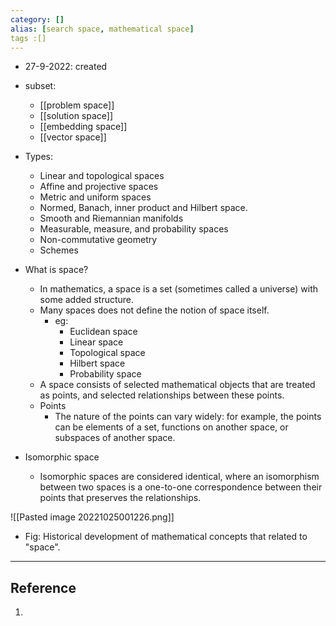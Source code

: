 ```yaml
---
category: []
alias: [search space, mathematical space]
tags :[]
---
```


- 27-9-2022: created

- subset:
	- [[problem space]]
	- [[solution space]]
	- [[embedding space]]
	- [[vector space]]

- Types:
	- Linear and topological spaces
	- Affine and projective spaces
	- Metric and uniform spaces
	- Normed, Banach, inner product and Hilbert space.
	- Smooth and Riemannian manifolds
	- Measurable, measure, and probability spaces
	- Non-commutative geometry
	- Schemes

- What is space?
	- In mathematics, a space is a set (sometimes called a universe) with some added structure.
	- Many spaces does not define the notion of space itself.
		- eg:
			- Euclidean space
			- Linear space
			- Topological space
			- Hilbert space
			- Probability space
	- A space consists of selected mathematical objects that are treated as points, and selected relationships between these points. 
	- Points
		- The nature of the points can vary widely: for example, the points can be elements of a set, functions on another space, or subspaces of another space. 
- Isomorphic space
	- Isomorphic spaces are considered identical, where an isomorphism between two spaces is a one-to-one correspondence between their points that preserves the relationships.

![[Pasted image 20221025001226.png]]
- Fig: Historical development of mathematical concepts that related to "space".


---
## Reference

1. 